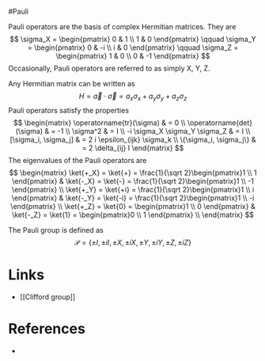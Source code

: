 #Pauli 

Pauli operators are the basis of complex Hermitian matrices. They are
$$
\sigma_X = \begin{pmatrix} 0 & 1 \\ 1 & 0 \end{pmatrix} \qquad
\sigma_Y = \begin{pmatrix} 0 & -i \\ i & 0 \end{pmatrix} \qquad
\sigma_Z = \begin{pmatrix} 1 & 0 \\ 0 & -1 \end{pmatrix} 
$$
Occasionally, Pauli operators are referred to as simply X, Y, Z. 

Any Hermitian matrix can be written as
$$
H = \vec a \cdot \vec\sigma = a_x \sigma_x + a_y \sigma_y + a_z \sigma_z
$$
Pauli operators satisfy the properties
$$
\begin{matrix}
\operatorname{tr}(\sigma) & = 0 \\
\operatorname{det}(\sigma) & = -1 \\
\sigma^2 & = I \\
-i \sigma_X \sigma_Y \sigma_Z & = I \\
[\sigma_i, \sigma_j] & = 2 i \epsilon_{ijk} \sigma_k \\
\{\sigma_i, \sigma_j\} & = 2 \delta_{ij} I  
\end{matrix}
$$
The eigenvalues of the Pauli operators are
$$
\begin{matrix}
\ket{+_X} = \ket{+} = \frac{1}{\sqrt 2}\begin{pmatrix}1 \\ 1 \end{pmatrix} & 
\ket{-_X} = \ket{-} = \frac{1}{\sqrt 2}\begin{pmatrix}1 \\ -1 \end{pmatrix} \\
\ket{+_Y} = \ket{+i} = \frac{1}{\sqrt 2}\begin{pmatrix}1 \\ i \end{pmatrix} & 
\ket{-_Y} = \ket{-i} = \frac{1}{\sqrt 2}\begin{pmatrix}1 \\ -i \end{pmatrix} \\
\ket{+_Z} = \ket{0} = \begin{pmatrix}1 \\ 0 \end{pmatrix} & 
\ket{-_Z} = \ket{1} = \begin{pmatrix}0 \\ 1 \end{pmatrix} \\
\end{matrix}
$$

The Pauli group is defined as 
$$
\mathcal P = \{ \pm I , \pm i I, \pm X , \pm i X, \pm Y , \pm i Y, \pm Z , \pm i Z\}
$$

# Links
- [[Clifford group]]

# References
- 